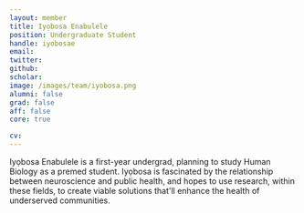 ```yaml
---
layout: member
title: Iyọbosa Enabulele
position: Undergraduate Student
handle: iyobosae
email:
twitter:
github:
scholar:
image: /images/team/iyobosa.png
alumni: false
grad: false
aff: false
core: true

cv:
---
```


Iyọbosa Enabulele is a first-year undergrad, planning to study Human Biology as a premed student. Iyọbosa is fascinated by the relationship between neuroscience and public health, and hopes to use research, within these fields, to create viable solutions that'll enhance the health of underserved communities.
